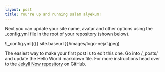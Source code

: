 ```yaml
---
layout: post
title: You're up and running salam alyekum!
---
```


Next you can update your site name, avatar and other options using the _config.yml file in the root of your repository (shown below).

![_config.yml]({{ site.baseurl }}/images/logo-nejaf.jpeg)

The easiest way to make your first post is to edit this one. Go into /_posts/ and update the Hello World markdown file. For more instructions head over to the [Jekyll Now repository](https://github.com/barryclark/jekyll-now) on GitHub.
